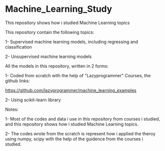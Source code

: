 # Machine_Learning_Study
This repository shows how i studied Machine Learning topics 

This repository contain the following topics:

1- Supervised machine learning models, including regressing and classification 

2- Unsupervised machine learning models

All the models in this repository, written in 2 forms:

1- Coded from scratch with the help of "Lazyprogrammer" Courses, the github links:

  https://github.com/lazyprogrammer/machine_learning_examples 

2- Using scikit-learn library 

Notes: 

1- Most of the codes and data i use in this repository from courses i studied, and this repository shows how i studied
          Machine Learning topics.
       
2- The codes wrote from the scratch is represent how i applied the theroy using numpy, scipy with the help of the guidence
          from the courses i studied.
    
